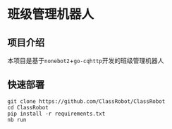 # 班级管理机器人

## 项目介绍

本项目是基于`nonebot2`+`go-cqhttp`开发的班级管理机器人

## 快速部署

```shell
git clone https://github.com/ClassRobot/ClassRobot
cd ClassRobot
pip install -r requirements.txt
nb run
```
